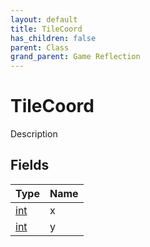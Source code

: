 ```yaml
---
layout: default
title: TileCoord
has_children: false
parent: Class
grand_parent: Game Reflection
---
```

# TileCoord
Description 

## Fields
| Type | Name |
|:-------------|:--------------|
| [int](/game-reflection/enums/int.md) | x |
| [int](/game-reflection/enums/int.md) | y |
